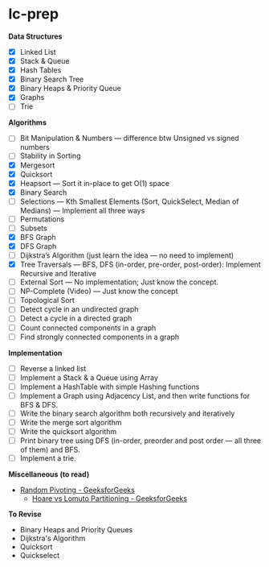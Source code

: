 # lc-prep

**Data Structures**

-   [x] Linked List
-   [x] Stack & Queue
-   [x] Hash Tables
-   [x] Binary Search Tree
-   [x] Binary Heaps & Priority Queue
-   [x] Graphs
-   [ ] Trie

**Algorithms**

-   [ ] Bit Manipulation & Numbers — difference btw Unsigned vs signed numbers
-   [ ] Stability in Sorting
-   [x] Mergesort
-   [x] Quicksort
-   [x] Heapsort — Sort it in-place to get O(1) space
-   [x] Binary Search
-   [ ] Selections — Kth Smallest Elements (Sort, QuickSelect, Median of Medians) — Implement all three ways
-   [ ] Permutations
-   [ ] Subsets
-   [x] BFS Graph
-   [x] DFS Graph
-   [ ] Dijkstra’s Algorithm (just learn the idea — no need to implement)
-   [x] Tree Traversals — BFS, DFS (in-order, pre-order, post-order): Implement Recursive and Iterative
-   [ ] External Sort — No implementation; Just know the concept.
-   [ ] NP-Complete (Video) — Just know the concept
-   [ ] Topological Sort
-   [ ] Detect cycle in an undirected graph
-   [ ] Detect a cycle in a directed graph
-   [ ] Count connected components in a graph
-   [ ] Find strongly connected components in a graph

**Implementation**

-   [ ] Reverse a linked list
-   [ ] Implement a Stack & a Queue using Array
-   [ ] Implement a HashTable with simple Hashing functions
-   [ ] Implement a Graph using Adjacency List, and then write functions for BFS & DFS.
-   [ ] Write the binary search algorithm both recursively and iteratively
-   [ ] Write the merge sort algorithm
-   [ ] Write the quicksort algorithm
-   [ ] Print binary tree using DFS (in-order, preorder and post order — all three of them) and BFS.
-   [ ] Implement a trie.

**Miscellaneous (to read)**

-   [Random Pivoting - GeeksforGeeks](https://www.geeksforgeeks.org/quicksort-using-random-pivoting/)
    -   [Hoare vs Lomuto Partitioning - GeeksforGeeks](https://www.geeksforgeeks.org/hoares-vs-lomuto-partition-scheme-quicksort/)

**To Revise**

-   Binary Heaps and Priority Queues
-   Dijkstra's Algorithm
-   Quicksort
-   Quickselect
